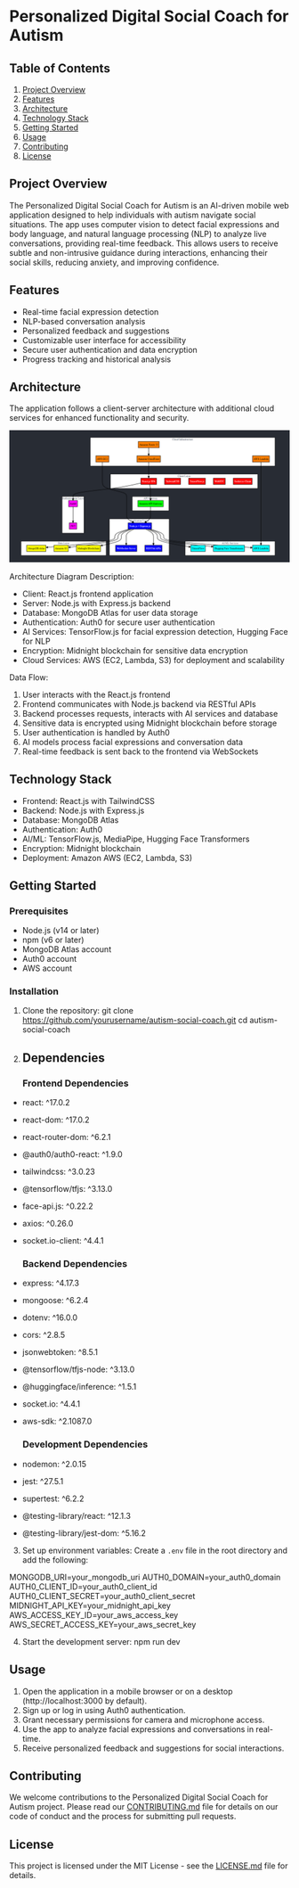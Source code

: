 # Personalized Digital Social Coach for Autism

## Table of Contents
1. [Project Overview](#project-overview)
2. [Features](#features)
3. [Architecture](#architecture)
4. [Technology Stack](#technology-stack)
5. [Getting Started](#getting-started)
6. [Usage](#usage)
7. [Contributing](#contributing)
8. [License](#license)

## Project Overview

The Personalized Digital Social Coach for Autism is an AI-driven mobile web application designed to help individuals with autism navigate social situations. The app uses computer vision to detect facial expressions and body language, and natural language processing (NLP) to analyze live conversations, providing real-time feedback. This allows users to receive subtle and non-intrusive guidance during interactions, enhancing their social skills, reducing anxiety, and improving confidence.

## Features

- Real-time facial expression detection
- NLP-based conversation analysis
- Personalized feedback and suggestions
- Customizable user interface for accessibility
- Secure user authentication and data encryption
- Progress tracking and historical analysis

## Architecture

The application follows a client-server architecture with additional cloud services for enhanced functionality and security.

![Architecture Visualized](image.png)

Architecture Diagram Description:
- Client: React.js frontend application
- Server: Node.js with Express.js backend
- Database: MongoDB Atlas for user data storage
- Authentication: Auth0 for secure user authentication
- AI Services: TensorFlow.js for facial expression detection, Hugging Face for NLP
- Encryption: Midnight blockchain for sensitive data encryption
- Cloud Services: AWS (EC2, Lambda, S3) for deployment and scalability

Data Flow:
1. User interacts with the React.js frontend
2. Frontend communicates with Node.js backend via RESTful APIs
3. Backend processes requests, interacts with AI services and database
4. Sensitive data is encrypted using Midnight blockchain before storage
5. User authentication is handled by Auth0
6. AI models process facial expressions and conversation data
7. Real-time feedback is sent back to the frontend via WebSockets

## Technology Stack

- Frontend: React.js with TailwindCSS
- Backend: Node.js with Express.js
- Database: MongoDB Atlas
- Authentication: Auth0
- AI/ML: TensorFlow.js, MediaPipe, Hugging Face Transformers
- Encryption: Midnight blockchain
- Deployment: Amazon AWS (EC2, Lambda, S3)

## Getting Started

### Prerequisites

- Node.js (v14 or later)
- npm (v6 or later)
- MongoDB Atlas account
- Auth0 account
- AWS account

### Installation

1. Clone the repository: git clone https://github.com/yourusername/autism-social-coach.git
cd autism-social-coach


2. ## Dependencies

    ### Frontend Dependencies
- react: ^17.0.2
- react-dom: ^17.0.2
- react-router-dom: ^6.2.1
- @auth0/auth0-react: ^1.9.0
- tailwindcss: ^3.0.23
- @tensorflow/tfjs: ^3.13.0
- face-api.js: ^0.22.2
- axios: ^0.26.0
- socket.io-client: ^4.4.1

    ### Backend Dependencies
- express: ^4.17.3
- mongoose: ^6.2.4
- dotenv: ^16.0.0
- cors: ^2.8.5
- jsonwebtoken: ^8.5.1
- @tensorflow/tfjs-node: ^3.13.0
- @huggingface/inference: ^1.5.1
- socket.io: ^4.4.1
- aws-sdk: ^2.1087.0

    ### Development Dependencies
- nodemon: ^2.0.15
- jest: ^27.5.1
- supertest: ^6.2.2
- @testing-library/react: ^12.1.3
- @testing-library/jest-dom: ^5.16.2


3. Set up environment variables:
Create a `.env` file in the root directory and add the following:

MONGODB_URI=your_mongodb_uri
AUTH0_DOMAIN=your_auth0_domain
AUTH0_CLIENT_ID=your_auth0_client_id
AUTH0_CLIENT_SECRET=your_auth0_client_secret
MIDNIGHT_API_KEY=your_midnight_api_key
AWS_ACCESS_KEY_ID=your_aws_access_key
AWS_SECRET_ACCESS_KEY=your_aws_secret_key


4. Start the development server: npm run dev

## Usage

1. Open the application in a mobile browser or on a desktop (http://localhost:3000 by default).
2. Sign up or log in using Auth0 authentication.
3. Grant necessary permissions for camera and microphone access.
4. Use the app to analyze facial expressions and conversations in real-time.
5. Receive personalized feedback and suggestions for social interactions.

## Contributing

We welcome contributions to the Personalized Digital Social Coach for Autism project. Please read our [CONTRIBUTING.md](CONTRIBUTING.md) file for details on our code of conduct and the process for submitting pull requests.

## License

This project is licensed under the MIT License - see the [LICENSE.md](LICENSE.md) file for details.